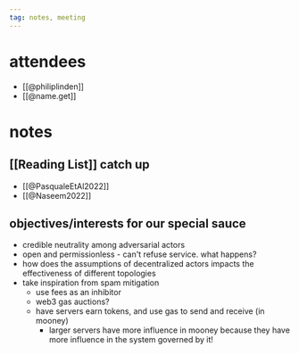 ```yaml
---
tag: notes, meeting
---
```

# attendees
- [[@philiplinden]]
- [[@name.get]]
# notes
## [[Reading List]] catch up
- [[@PasqualeEtAl2022]] 
- [[@Naseem2022]] 

## objectives/interests for our special sauce
- credible neutrality among adversarial actors
- open and permissionless - can't refuse service. what happens?
- how does the assumptions of decentralized actors impacts the effectiveness of different topologies
- take inspiration from spam mitigation
	- use fees as an inhibitor
	- web3 gas auctions?
	- have servers earn tokens, and use gas to send and receive (in mooney)
		- larger servers have more influence in mooney because they have more influence in the system governed by it!